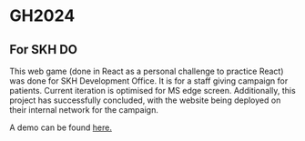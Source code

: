 # GH2024

## For SKH DO
This web game (done in React as a personal challenge to practice React) was done for SKH Development Office. It is for a staff giving campaign for patients.
Current iteration is optimised for MS edge screen. Additionally, this project has successfully concluded, with the website being deployed on their internal network for the campaign.

A demo can be found [here.](https://skhgh2024.vercel.app/?id=123)


